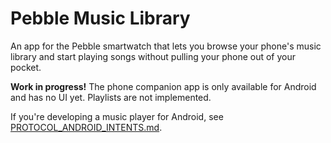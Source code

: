 # Pebble Music Library

An app for the Pebble smartwatch that lets you browse your phone's music library and start playing songs without pulling your phone out of your pocket.

**Work in progress!** The phone companion app is only available for Android and has no UI yet. Playlists are not implemented.

If you're developing a music player for Android, see [PROTOCOL_ANDROID_INTENTS.md](https://github.com/myfreeweb/pebble-music-library/blob/master/PROTOCOL_ANDROID_INTENTS.md).
